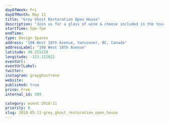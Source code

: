 ```yaml
---
dayOfWeek: Fri
dayOfMonth: May 11
title: "Grey Ghost Restoration Open House"
description: "Join us for a glass of wine & cheese included in the tour of a fully restored 1995 34 ft Airstream trailer by Gray Ghost Restorations.  James Thiessen discuss his design strategy and improvements to make this trailer a travelling home. "
startTime: 5pm-7pm
endTime: 
type: Design Spaces
address: "198 West 18th Avenue, Vancouver, BC, Canada"
addressLabel: "198 West 18th Avenue"
latitude: 49.255228
longitude: -123.121822
eventUrl: 
eventUrlLabel: 
twitter: 
instagram: grayghostreno
website: 
published: true
price: Free
internal_id: 309

category: event-2018-11
priority: 0
slug: 2018-05-11-grey_ghost_restoration_open_house
---
```


